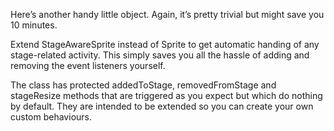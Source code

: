 Here’s another handy little object. Again, it’s pretty trivial but might save you 10 minutes.

Extend StageAwareSprite instead of Sprite to get automatic handing of any stage-related activity. This simply saves you all the hassle of adding and removing the event listeners yourself.

The class has protected addedToStage, removedFromStage and stageResize methods that are triggered as you expect but which do nothing by default. They are intended to be extended so you can create your own custom behaviours.